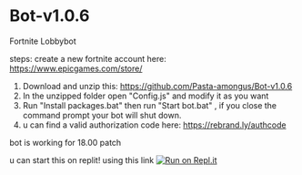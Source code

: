 # Bot-v1.0.6
Fortnite Lobbybot

steps:
create a new fortnite account here:
https://www.epicgames.com/store/

1) Download and unzip this: https://github.com/Pasta-amongus/Bot-v1.0.6
2) In the unzipped folder open "Config.js" and modify it as you want 
3) Run "Install packages.bat" then run "Start bot.bat" , if you close the command prompt your bot will shut down.
4) u can find a valid authorization code here:
https://rebrand.ly/authcode

bot is working for 18.00 patch

u can start this on replit! using this link
[![Run on Repl.it](https://repl.it/badge/github/Pasta-amongus/Bot-v1.0.5)](https://repl.it/github/Pasta-amongus/Bot-v1.0.6)



